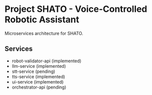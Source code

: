 # Project SHATO - Voice-Controlled Robotic Assistant

Microservices architecture for SHATO.

## Services
- 
  robot-validator-api (implemented)
- llm-service (implemented)
- stt-service (pending)
- tts-service (implemented)
- ui-service (implemented)
- 
  orchestrator-api (pending)
